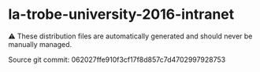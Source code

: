 # la-trobe-university-2016-intranet

:warning: These distribution files are automatically generated and should never be manually managed.

Source git commit: 062027ffe910f3cf17f8d857c7d4702997928753
